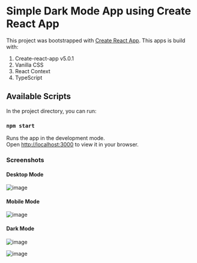 # Simple Dark Mode App using Create React App

This project was bootstrapped with [Create React App](https://github.com/facebook/create-react-app).
This apps is build with:
1. Create-react-app v5.0.1
2. Vanilla CSS
3. React Context
4. TypeScript

## Available Scripts

In the project directory, you can run:

### `npm start`

Runs the app in the development mode.\
Open [http://localhost:3000](http://localhost:3000) to view it in your browser.

### Screenshots

#### Desktop Mode
![image](https://github.com/reggiegunawan88/react-darkmode-app/assets/44907916/37a8c226-4e39-4d50-8f69-0e4a8d2d3b0c)


#### Mobile Mode
![image](https://github.com/reggiegunawan88/react-darkmode-app/assets/44907916/8ee14e2a-62ff-48ae-863d-ffc6430cefae)

#### Dark Mode
![image](https://github.com/reggiegunawan88/react-darkmode-app/assets/44907916/c76ee370-4bee-4bc2-8e0b-fd30a18cb401)

![image](https://github.com/reggiegunawan88/react-darkmode-app/assets/44907916/71b50681-7fa9-4310-8e3e-5dbed11a4649)



